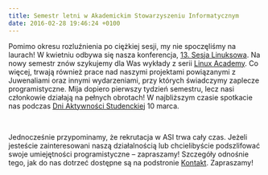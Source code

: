 ```yaml
---
title: Semestr letni w Akademickim Stowarzyszeniu Informatycznym
date: 2016-02-28 19:46:24 +0100
---
```

Pomimo okresu rozluźnienia po ciężkiej sesji, my nie spoczęliśmy na laurach! W kwietniu odbywa się nasza konferencja, [13. Sesja Linuksowa](http://13.sesja.linuksowa.pl). Na nowy semestr znów szykujemy dla Was wykłady z serii [Linux Academy](http://linuxacademy.pl/). Co więcej, trwają również prace nad naszymi projektami powiązanymi z Juwenaliami oraz innymi wydarzeniami, przy których świadczymy zaplecze programistyczne. Mija dopiero pierwszy tydzień semestru, lecz nasi członkowie działają na pełnych obrotach! W najbliższym czasie spotkacie nas podczas [Dni Aktywności Studenckiej](http://das.manus.pl)&nbsp;10 marca.

&nbsp;

Jednocześnie przypominamy, że rekrutacja w ASI trwa cały czas. Jeżeli jesteście zainteresowani naszą działalnością lub chcielibyście podszlifować swoje umiejętności programistyczne – zapraszamy! Szczegóły odnośnie tego, jak do nas dotrzeć dostępne są na podstronie [Kontakt](http://asi.wroclaw.pl/kontakt/). Zapraszamy!

